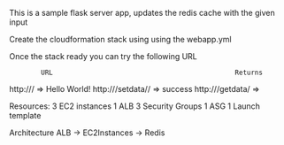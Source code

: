 This is a sample flask server app, updates the redis cache with the given input

Create the cloudformation stack using using the webapp.yml

Once the stack ready you can try the following URL

            URL                                              Returns
http://<loanbalancer-dns-name>/                        =>  Hello World!
http://<loanbalancer-dns-name>/setdata/<key>/<value>   =>     success
http://<loanbalancer-dns-name>/getdata/<key>           =>     <value>

Resources:
3 EC2 instances
1 ALB
3 Security Groups
1 ASG
1 Launch template

Architecture
ALB -> EC2Instances -> Redis

